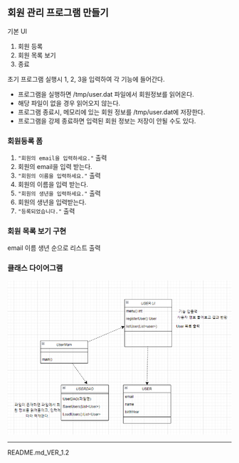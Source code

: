 회원 관리 프로그램 만들기
----------------
기본 UI

1. 회원 등록
2. 회원 목록 보기
3. 종료

초기 프로그램 실행시 1, 2, 3을 입력하여 각 기능에 들어간다.

- 프로그램을 실행하면 /tmp/user.dat 파일에서 회원정보를 읽어온다.
- 해당 파일이 없을 경우 읽어오지 않는다.
- 프로그램 종료시, 메모리에 있는 회원 정보를 /tmp/user.dat에 저장한다.
- 프로그램을 강제 종료하면 입력된 회원 정보는 저장이 안될 수도 있다.

### 회원등록 폼

1. `"회원의 email을 입력하세요."` 출력
2. 회원의 email을 입력 받는다.
3. `"회원의 이름을 입력하세요."` 출력
4. 회원의 이름을 입력 받는다.
5. `"회원의 생년을 입력하세요."` 출력
6. 회원의 생년을 입력받는다.
7. `"등록되었습니다."` 출력

### 회원 목록 보기 구현

email 이름 생년 순으로 리스트 출력

### 클래스 다이어그램

![img.png](img.png)

----------------
README.md_VER_1.2